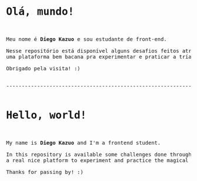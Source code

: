 <pre><h1>Olá, mundo!</h1>

Meu nome é <strong>Diego Kazuo</strong> e sou estudante de front-end.

Nesse repositório está disponível alguns desafios feitos através do site <em>Frontend Mentor</em>,
uma plataforma bem bacana pra experimentar e praticar a tríade mágica HTML, CSS e JavaScript.

Obrigado pela visita! :)


--------------------------------------------------------------------------------------------------------

<h1>Hello, world!</h1>

My name is <strong>Diego Kazuo</strong> and I'm a frontend student.

In this repository is available some challenges done through the <em>Frontend Mentor</em> website,
a real nice platform to experiment and practice the magical triad of HTML, CSS and JavaScript.

Thanks for passing by! :)

</pre>
